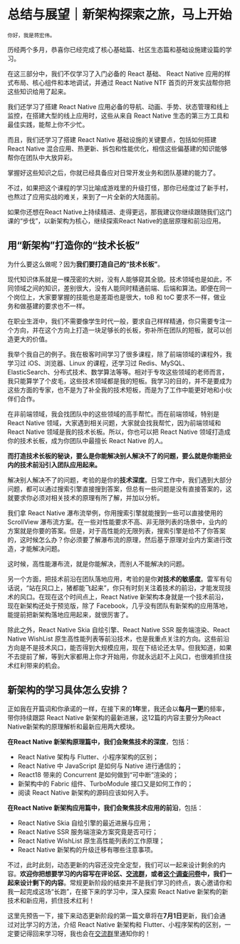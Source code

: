 # 总结与展望｜新架构探索之旅，马上开始

    你好，我是蒋宏伟。

历经两个多月，恭喜你已经完成了核心基础篇、社区生态篇和基础设施建设篇的学习。

在这三部分中，我们不仅学习了入门必备的 React 基础、 React Native 应用的样式布局、核心组件和本地调试，并通过 React Native NTF 首页的开发实战帮你把这些知识给用了起来。

我们还学习了搭建 React Native 应用必备的导航、动画、手势、状态管理和线上监控，在搭建大型的线上应用时，这些从来自 React Native 生态的第三方工具和最佳实践，能帮上你不少忙。

而且，我们还学习了搭建 React Native 基础设施的关键要点，包括如何搭建 React Native 混合应用、热更新、拆包和性能优化，相信这些偏基建的知识能够帮你在团队中大放异彩。

掌握好这些知识之后，你就已经具备应对日常开发业务和团队基建的能力了。

不过，如果把这个课程的学习比喻成游戏里的升级打怪，那你已经度过了新手村，也熬过了应用实战的难关，来到了一片全新的大陆面前。

如果你还想在React Native上持续精进、走得更远，那我建议你继续跟随我们这门课的“步伐”，以新架构为核心，继续探索React Native的底层原理和前沿应用。

## 用“新架构”打造你的“技术长板”

为什么要这么做呢？因为**我们要打造自己的“技术长板”**。

现代知识体系就是一棵茂密的大树，没有人能够窥其全貌。技术领域也是如此，不同领域之间的知识，差别很大，没有人能同时精通前端、后端和算法。即便在同一个岗位上，大家要掌握的技能也是差距也是很大，toB 和 toC 要求不一样，做业务和做基建的要求也不一样。

在职业生涯中，我们不需要像学生时代一般，要求自己样样精通，你只需要专注一个方向，并在这个方向上打造一块足够长的长板，弥补所在团队的短板，就可以创造更大的价值。

我举个我自己的例子。我在极客时间学习了很多课程，除了前端领域的课程外，我学习过 iOS、浏览器、Linux 的课程，还学习过 Redis、MySQL、ElasticSearch、分布式技术、数学算法等等。相对于专攻这些领域的老师而言，我只能算学了个皮毛，这些技术领域都是我的短板。我学习的目的，并不是要成为这些方面的专家，也不是为了补全我的技术短板，而是为了工作中能更好地和小伙伴们合作。

在非前端领域，我会找团队中的这些领域的高手帮忙。而在前端领域，特别是 React Native 领域，大家遇到相关问题，大家就会找我帮忙，因为前端领域和 React Native 领域是我的技术长板。所以，你也可以把 React Native 领域打造成你的技术长板，成为你团队中最擅长 React Native 的人。

**而打造技术长板的秘诀，要么是你能解决别人解决不了的问题，要么就是你能把业内的技术前沿引入团队应用起来。**

解决别人解决不了的问题，考验的是你的**技术深度**。日常工作中，我们遇到大部分问题，都可以通过搜索引擎直接搜到答案，但总有一些问题是没有直接答案的，这就要求你必须对相关技术的原理有所了解，并加以分析。

我们拿 React Native 瀑布流举例，你用搜索引擎就能搜到一些可以直接使用的 ScrollView 瀑布流方案。在一些对性能要求不高、非无限列表的场景中，业内的方案就是你要的答案。但是，对于高性能的无限列表，搜索引擎是给不了你答案的，这时候怎么办？你必须要了解瀑布流的原理，然后基于原理对业内方案进行改造，才能解决问题。

这时候，高性能瀑布流，就是你能解决，而别人不能解决的问题。

另一个方面，把技术前沿在团队落地应用，考验的是你**对技术的敏感度**。雷军有句话说，“站在风口上，猪都能飞起来”，你只有时刻关注着技术的前沿，才能发现技术的风口。在现在这个时间点上，React Native 新架构本身就是一个技术前沿，现在新架构还处于预览版，除了 Facebook，几乎没有团队有新架构的应用落地，能提前把新架构落地应用起来，就很厉害了。

除此之外，React Native Skia 自绘引擎、React Native SSR 服务端渲染、React Native WishList 原生高性能列表等前沿技术，也是我重点关注的方向。这些前沿方向是不是技术风口，能否得到大规模应用，现在下结论还太早。但我知道，如果不去提前了解，等到大家都用上你才开始用，你就永远赶不上风口，也很难抓住技术红利带来的机会。

## 新架构的学习具体怎么安排？

正如我在开篇词和你承诺的一样，在接下来的**1年**里，我还会以**每月一更**的频率，带你持续跟踪 React Native 新架构的最新进展，这12篇的内容主要分为React Native新架构的原理解析和最新应用两大模块。

**在React Native 新架构原理篇中，我们会聚焦技术的深度**，包括：

*   React Native 架构与 Flutter、小程序架构的区别；
*   React Native 中 JavaScript 是如何与 Native 进行通信的；
*   React18 带来的 Concurrent 是如何做到“可中断”渲染的；
*   新架构中的 Fabric 组件、TurboModule 接口又是如何工作的；
*   阅读 React Native 新架构的源码应该如何入手。

**在React Native 新架构应用篇中，我们会聚焦技术应用的前沿**，包括：

*   React Native Skia 自绘引擎的最近进展与应用；
*   React Native SSR 服务端渲染方案究竟是否可行；
*   React Native WishList 原生高性能列表的工作原理；
*   React Native 新架构的升级迁移有哪些注意事项。

不过，此时此刻，动态更新的内容还没完全定型，我们可以一起来设计剩余的内容。**欢迎你把想要学习的内容写在评论区、[交流群](https://jinshuju.net/f/Yd5WEw)，或者[这个调查问卷](https://jinshuju.net/f/L6gPf2)中，我们一起来设计剩下的内容**。常规更新阶段的结束并不是我们学习的终点，衷心邀请你和我一起完成这场“长跑”，在接下来的学习中，深入探索 React Native 新架构的新技术和新应用，抓住技术红利！

这里先预告一下，接下来动态更新阶段的第一篇文章将在**7月1日**更新，我们会通过对比学习的方法，介绍 React Native 新架构和 Flutter、小程序架构的区别，一定要记得回来学习呀，我也会在[交流群](https://jinshuju.net/f/Yd5WEw)里通知你的！
    